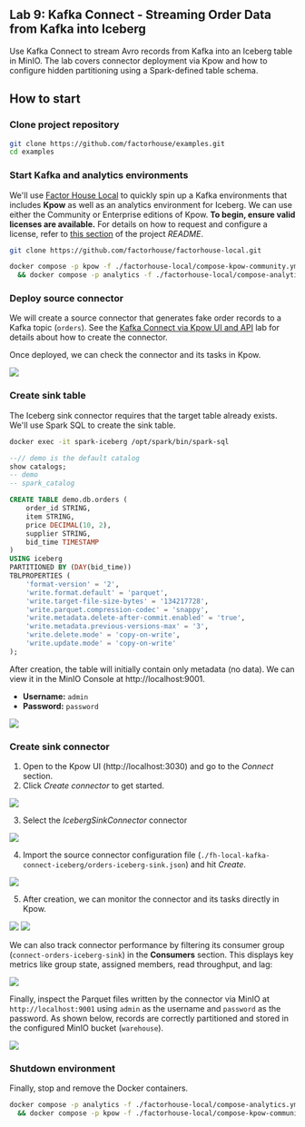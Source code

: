 ## Lab 9: Kafka Connect - Streaming Order Data from Kafka into Iceberg

Use Kafka Connect to stream Avro records from Kafka into an Iceberg table in MinIO. The lab covers connector deployment via Kpow and how to configure hidden partitioning using a Spark-defined table schema.

## How to start

### Clone project repository

```bash
git clone https://github.com/factorhouse/examples.git
cd examples
```

### Start Kafka and analytics environments

We'll use [Factor House Local](https://github.com/factorhouse/factorhouse-local) to quickly spin up a Kafka environments that includes **Kpow** as well as an analytics environment for Iceberg. We can use either the Community or Enterprise editions of Kpow. **To begin, ensure valid licenses are available.** For details on how to request and configure a license, refer to [this section](https://github.com/factorhouse/factorhouse-local?tab=readme-ov-file#update-kpow-and-flex-licenses) of the project _README_.

```bash
git clone https://github.com/factorhouse/factorhouse-local.git

docker compose -p kpow -f ./factorhouse-local/compose-kpow-community.yml up -d \
  && docker compose -p analytics -f ./factorhouse-local/compose-analytics.yml up -d
```

### Deploy source connector

We will create a source connector that generates fake order records to a Kafka topic (`orders`). See the [Kafka Connect via Kpow UI and API](../fh-local-kafka-connect-orders/) lab for details about how to create the connector.

Once deployed, we can check the connector and its tasks in Kpow.

![](./images/kafka-connector.png)

### Create sink table

The Iceberg sink connector requires that the target table already exists. We'll use Spark SQL to create the sink table.

```bash
docker exec -it spark-iceberg /opt/spark/bin/spark-sql
```

```sql
--// demo is the default catalog
show catalogs;
-- demo
-- spark_catalog

CREATE TABLE demo.db.orders (
    order_id STRING,
    item STRING,
    price DECIMAL(10, 2),
    supplier STRING,
    bid_time TIMESTAMP
)
USING iceberg
PARTITIONED BY (DAY(bid_time))
TBLPROPERTIES (
    'format-version' = '2',
    'write.format.default' = 'parquet',
    'write.target-file-size-bytes' = '134217728',
    'write.parquet.compression-codec' = 'snappy',
    'write.metadata.delete-after-commit.enabled' = 'true',
    'write.metadata.previous-versions-max' = '3',
    'write.delete.mode' = 'copy-on-write',
    'write.update.mode' = 'copy-on-write'
);
```

After creation, the table will initially contain only metadata (no data). We can view it in the MinIO Console at http://localhost:9001.

- **Username:** `admin`
- **Password:** `password`

![](./images/sink-table-01.png)

### Create sink connector

1. Open to the Kpow UI (http://localhost:3030) and go to the _Connect_ section.
2. Click _Create connector_ to get started.

![](./images/connect-ui-01.png)

3. Select the _IcebergSinkConnector_ connector

![](./images/connect-ui-02.png)

4. Import the source connector configuration file (`./fh-local-kafka-connect-iceberg/orders-iceberg-sink.json`) and hit _Create_.

![](./images/connect-ui-03.png)

5. After creation, we can monitor the connector and its tasks directly in Kpow.

![](./images/connect-ui-04-01.png)
![](./images/connect-ui-04-02.png)

We can also track connector performance by filtering its consumer group (`connect-orders-iceberg-sink`) in the **Consumers** section. This displays key metrics like group state, assigned members, read throughput, and lag:

![](./images/consumer-group-01.png)

Finally, inspect the Parquet files written by the connector via MinIO at `http://localhost:9001` using `admin` as the username and `password` as the password. As shown below, records are correctly partitioned and stored in the configured MinIO bucket (`warehouse`).

![](./images/minio-01.png)

### Shutdown environment

Finally, stop and remove the Docker containers.

```bash
docker compose -p analytics -f ./factorhouse-local/compose-analytics.yml down \
  && docker compose -p kpow -f ./factorhouse-local/compose-kpow-community.yml down
```
